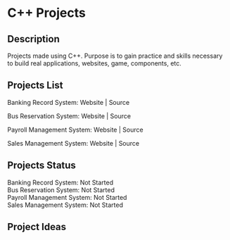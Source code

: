 # C++ Projects

## Description
Projects made using C++. Purpose is to gain practice and skills necessary to build real applications, websites, game, components, etc.

## Projects List
Banking Record System: Website | Source

Bus Reservation System: Website | Source

Payroll Management System: Website | Source

Sales Management System: Website | Source

## Projects Status
Banking Record System: Not Started\
Bus Reservation System: Not Started\
Payroll Management System: Not Started\
Sales Management System: Not Started

## Project Ideas
